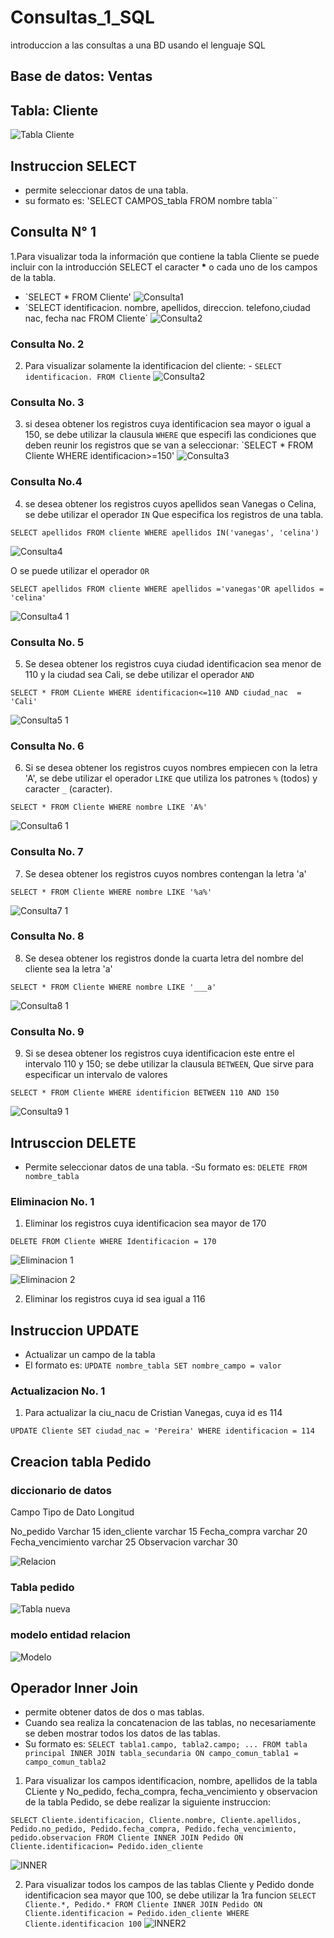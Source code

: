# Consultas_1_SQL
introduccion a las consultas a una BD usando el lenguaje SQL

## Base de datos: Ventas
## Tabla: Cliente

![Tabla Cliente](Consultas_Clientes.png 'Tabla Cliente')

## Instruccion SELECT
- permite seleccionar datos de una tabla.
- su formato es: 'SELECT CAMPOS_tabla FROM nombre tabla``

## Consulta N°  1
1.Para visualizar toda la información que contiene la tabla Cliente se puede incluir con la introducción SELECT el caracter **\*** o cada uno de los campos de la tabla.

- `SELECT * FROM Cliente'
![Consulta1](Consulta1.png " Consulta 1 - 1")
- `SELECT identificacion. nombre, apellidos, direccion. telefono,ciudad nac, fecha nac FROM Cliente´
![Consulta2](Consulta2.png " Consulta 1 - 2")

### Consulta No. 2

2. Para visualizar solamente la identificacion del cliente: - `SELECT identificacion. FROM Cliente`
![Consulta2](ConsultaNumber2.png " consulta 2")

### Consulta No. 3

3. si desea obtener los registros cuya identificacion sea mayor o igual a 150, se debe utilizar la clausula `WHERE` que especifi las condiciones que deben reunir los registros que se van a seleccionar: `SELECT * FROM Cliente WHERE identificacion>=150'
![Consulta3](Consulta3.png " consulta 3")

### Consulta No.4

4. se desea obtener los registros cuyos apellidos sean Vanegas o Celina, se debe utilizar el operador `IN` Que especifica los registros de una tabla. 

`SELECT apellidos FROM cliente WHERE apellidos IN('vanegas', 'celina')`

![Consulta4](Consulta4.png " consulta 4")

O se puede utilizar el operador `OR`

`SELECT apellidos FROM cliente WHERE apellidos ='vanegas'OR apellidos = 'celina'`

![Consulta4 1](Consulta4_1.png " consulta 4 1")

### Consulta No. 5

5. Se desea obtener los registros cuya ciudad identificacion sea menor de 110 y la ciudad sea Cali, se debe utilizar el operador `AND`


`SELECT * FROM CLiente WHERE identificacion<=110 AND ciudad_nac  = 'Cali'`

![Consulta5 1](Consulta5.png " consulta 5 1")

### Consulta No. 6

6. Si se desea obtener los registros cuyos nombres empiecen con la letra 'A', se debe utilizar el operador `LIKE` que utiliza los patrones `%` (todos) y caracter `_` (caracter).

`SELECT * FROM Cliente WHERE nombre LIKE 'A%'`

![Consulta6 1](Consulta6.png " consulta 6 1")


### Consulta No. 7

7. Se desea obtener los registros cuyos nombres contengan la letra 'a'

`SELECT * FROM Cliente WHERE nombre LIKE '%a%'`

![Consulta7 1](Consulta7.png " consulta 7 1")

### Consulta No. 8

8. Se desea obtener los registros donde la cuarta letra del nombre del cliente sea la letra 'a'

`SELECT * FROM Cliente WHERE nombre LIKE '___a'`

![Consulta8 1](Consulta8.png " consulta 8 1")

### Consulta No. 9

9. Si se desea obtener los registros cuya identificacion este entre el intervalo 110 y 150; se debe utilizar la clausula `BETWEEN`, Que sirve para especificar un intervalo de valores

`SELECT * FROM Cliente WHERE identificion BETWEEN 110 AND 150`

![Consulta9 1](Consulta9.png " consulta 9 1")

## Intrusccion DELETE
- Permite seleccionar datos de una tabla.
-Su formato es: `DELETE FROM nombre_tabla`

### Eliminacion No. 1

1. Eliminar los registros cuya identificacion sea mayor de 170

`DELETE FROM Cliente WHERE Identificacion = 170`

![Eliminacion 1](Eliminacion1.png "Eliminacion 1")

![Eliminacion 2](Eliminacion2.png "Eliminacion 2")

2. Eliminar los registros cuya id sea igual a 116

## Instruccion UPDATE
- Actualizar un campo de la tabla
- El formato es: `UPDATE nombre_tabla SET nombre_campo = valor`

### Actualizacion No. 1

1. Para actualizar la ciu_nacu de Cristian Vanegas, cuya id es 114

`UPDATE Cliente SET ciudad_nac = 'Pereira' WHERE identificacion = 114`

## Creacion tabla Pedido
### diccionario de datos
Campo  Tipo de Dato  Longitud

No_pedido Varchar 15
iden_cliente varchar 15
Fecha_compra varchar 20
Fecha_vencimiento varchar 25
Observacion varchar 30

![Relacion](Relacion.png "Relacion")

### Tabla pedido

![Tabla nueva](Tablapedido.png "New table")

### modelo entidad relacion

![Modelo](Modelo.png "Modelo")

## Operador Inner Join
- permite obtener datos de dos o mas tablas.
- Cuando sea realiza la concatenacion de las tablas, no necesariamente se deben mostrar todos los datos de las tablas.
- Su formato es:
`SELECT tabla1.campo, tabla2.campo; ... FROM tabla principal INNER JOIN tabla_secundaria ON campo_comun_tabla1 = campo_comun_tabla2`

1. Para visualizar los campos identificacion, nombre, apellidos de la tabla CLiente y No_pedido, fecha_compra, fecha_vencimiento y observacion de la tabla Pedido, se debe realizar la siguiente instruccion:

`SELECT Cliente.identificacion, Cliente.nombre, Cliente.apellidos, Pedido.no_pedido, Pedido.fecha_compra, Pedido.fecha_vencimiento, pedido.observacion FROM Cliente INNER JOIN Pedido ON Cliente.identificacion= Pedido.iden_cliente`

![INNER](inner.png "JOIN")

2. Para visualizar todos los campos de las tablas Cliente y Pedido donde identificacion sea mayor que 100, se debe utilizar la 1ra funcion 
`SELECT Cliente.*, Pedido.* FROM Cliente INNER JOIN Pedido ON Cliente.identificacion = Pedido.iden_cliente WHERE Cliente.identificacion
100` 
![INNER2](inner2.png "JOIN2")


